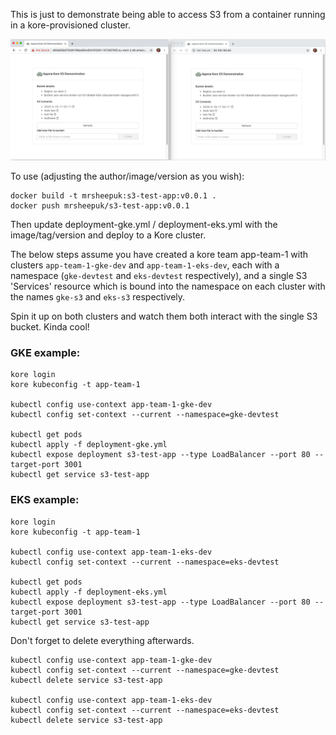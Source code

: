 This is just to demonstrate being able to access S3 from a container running in a kore-provisioned cluster.

![screenshot of s3-test-app](screenshot.png)

To use (adjusting the author/image/version as you wish):

```
docker build -t mrsheepuk:s3-test-app:v0.0.1 .
docker push mrsheepuk/s3-test-app:v0.0.1
```

Then update deployment-gke.yml / deployment-eks.yml with the image/tag/version and deploy to a Kore cluster. 

The below steps assume you have created a kore team app-team-1 with clusters `app-team-1-gke-dev`
and `app-team-1-eks-dev`, each with a namespace (`gke-devtest` and `eks-devtest` respectively), and a single S3 'Services'
resource which is bound into the namespace on each cluster with the names `gke-s3` and `eks-s3` respectively.

Spin it up on both clusters and watch them both interact with the single S3 bucket. Kinda cool!

### GKE example: 

```
kore login
kore kubeconfig -t app-team-1

kubectl config use-context app-team-1-gke-dev
kubectl config set-context --current --namespace=gke-devtest

kubectl get pods
kubectl apply -f deployment-gke.yml
kubectl expose deployment s3-test-app --type LoadBalancer --port 80 --target-port 3001 
kubectl get service s3-test-app
```

### EKS example:

```
kore login
kore kubeconfig -t app-team-1

kubectl config use-context app-team-1-eks-dev
kubectl config set-context --current --namespace=eks-devtest

kubectl get pods
kubectl apply -f deployment-eks.yml
kubectl expose deployment s3-test-app --type LoadBalancer --port 80 --target-port 3001 
kubectl get service s3-test-app
```

Don't forget to delete everything afterwards.

```
kubectl config use-context app-team-1-gke-dev
kubectl config set-context --current --namespace=gke-devtest
kubectl delete service s3-test-app

kubectl config use-context app-team-1-eks-dev
kubectl config set-context --current --namespace=eks-devtest
kubectl delete service s3-test-app
```